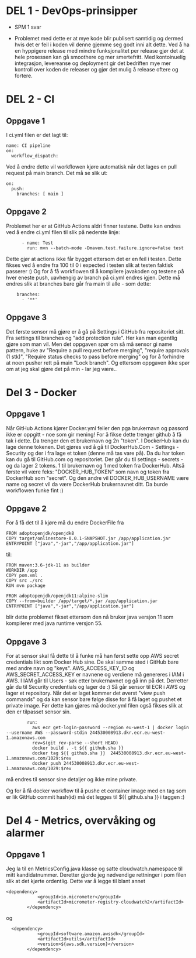 # DEL 1 - DevOps-prinsipper
* SPM 1 svar

* Problemet med dette er at mye kode blir publisert samtidig og dermed hvis det er feil i koden vil denne gjemme seg godt inni alt dette. Ved å ha en hyppigere release med mindre funksjonalitet per release gjør det at hele prosessen kan gå smoothere og mer smertefritt. 
Med kontoinuelig integrasjon, levereanse og deployment gir det bedriften mye mer kontroll over koden de releaser og gjør det mulig å release oftere og fortere. 


# DEL 2 - CI
## Oppgave 1
I ci.yml filen er det lagt til: 
```
name: CI pipeline
on:
  workflow_dispatch:
``` 
Ved å endre dette vil workflowen kjøre automatisk når det lages en pull request på main branch. Det må se slik ut: 
```
on:
  push:
    branches: [ main ]
``` 

## Oppgave 2
Problemet her er at GitHub  Actions aldri finner testene. Dette kan endres ved å endre ci.yml filen til slik på nederste linje:
```
      - name: Test
        run: mvn --batch-mode -Dmaven.test.failure.ignore=false test
```
Dette gjør at actions ikke får bygget ettersom det er en feil i testen. 
Dette fikses ved å endre fra 100 til 0 i expected i testen slik at testen faktisk passerer :)
Og for å få workflowen til å kompilere javakoden og testene på hver eneste push, uavhengig av branch på ci.yml endres igjen.
Dette må endres slik at branches bare går fra main til alle - som dette:
```
    branches:
      - '**'
```

## Oppgave 3
Det første sensor må gjøre er å gå på Settings i GitHub fra repositoriet sitt. Fra settings til branches og "add protection rule". Her kan man egentlig gjøre som man vil.
Men det oppgaven spør om så må sensor gi name pattern, huke av "Require a pull request before merging", "require approvals (1 stk)", "Require status checks to pass before merging" og for å forhindre at noen pusher rett på main "Lock branch".
Og ettersom oppgaven ikke spør om at jeg skal gjøre det på min - lar jeg være..

# Del 3 - Docker
## Oppgave 1
Når GitHub Actions kjører Docker.yml feiler den pga brukernavn og passord ikke er oppgitt - noe som gir mening! For å fikse dette trenger github å få tak i dette. Da trenger den et brukernavn og 2n "token".
I DockerHub kan du lage denne tokenen. Det gjøres ved å gå til DockerHub.Com - Settings - Security og der i fra lage et token (denne må tas vare på).
Da du har token kan du gå til GitHub.com og repositoriet. Der går du til settings - secrets - og da lager 2 tokens. 1 til brukernavn og 1 med token fra DockerHub. Altså første vil være feks: "DOCKER_HUB_TOKEN" som navn og token fra DockerHub som "secret". Og den andre vil DOCKER_HUB_USERNAME være name og secret vil da være DockerHub brukernavnet ditt. Da burde workflowen funke fint :)

## Oppgave 2
For å få det til å kjøre må du endre DockerFile fra 
```
FROM adoptopenjdk/openjdk8
COPY target/onlinestore-0.0.1-SNAPSHOT.jar /app/application.jar
ENTRYPOINT ["java","-jar","/app/application.jar"]
```
til:
```
FROM maven:3.6-jdk-11 as builder
WORKDIR /app
COPY pom.xml .
COPY src ./src
RUN mvn package

FROM adoptopenjdk/openjdk11:alpine-slim
COPY --from=builder /app/target/*.jar /app/application.jar
ENTRYPOINT ["java","-jar","/app/application.jar"]
```
blir dette problemet fikset ettersom den nå bruker java versjon 11 som kompilerer med java runtime versjon 55.

## Oppgave 3
For at sensor skal få dette til å funke må han først sette opp AWS secret credentials likt som Docker Hub sine. De skal samme sted i GitHub bare med andre navn og "keys". AWS_ACCESS_KEY_ID og AWS_SECRET_ACCESS_KEY er navnene og verdiene må genereres i IAM i AWS. I IAM går til Users - søk etter brukernavnet og gå inn på det. Derretter går du til Security credentials og lager de :) 
Så går sensor til ECR i AWS og lager et repository. Når det er laget kommer det øverst "view push commands" og da kan sensor bare følge disse for å få laget og pushet et private image. 
Før dette kan gjøres må docker.yml filen også fikses slik at den er tilpasset sensor sin.
```
        run:
          aws ecr get-login-password --region eu-west-1 | docker login --username AWS --password-stdin 244530008913.dkr.ecr.eu-west-1.amazonaws.com
          rev=$(git rev-parse --short HEAD)
          docker build . -t ${{ github.sha }}
          docker tag ${{ github.sha }}  244530008913.dkr.ecr.eu-west-1.amazonaws.com/1029:$rev
          docker push 244530008913.dkr.ecr.eu-west-1.amazonaws.com/1029:$rev
``` 
må endres til sensor sine detaljer og ikke mine private.

Og for å få docker workflow til å pushe et container image med en tag som er lik GitHub commit hash(id) må det legges til ${{ github.sha }} i taggen :)

# Del 4 - Metrics, overvåking og alarmer
## Oppgave 1

Jeg la til en MetricsConfig.java klasse og satte cloudwatch.namespace til mitt kandidatnummer. Deretter gjorde jeg nødvendige rettninger i pom filen slik at det kjørte ordentlig. 
Dette var å legge til blant annet 
```
<dependency>
            <groupId>io.micrometer</groupId>
            <artifactId>micrometer-registry-cloudwatch2</artifactId>
        </dependency>
```
og
```
  <dependency>
            <groupId>software.amazon.awssdk</groupId>
            <artifactId>utils</artifactId>
            <version>${aws.sdk.version}</version>
        </dependency>
```
